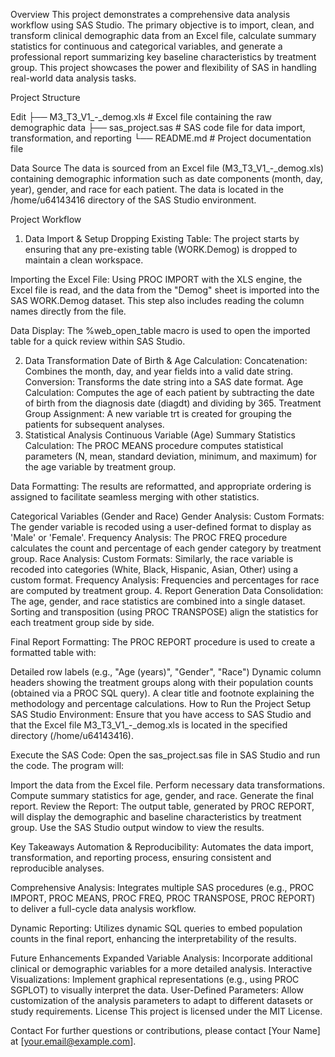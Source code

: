 Overview
This project demonstrates a comprehensive data analysis workflow using SAS Studio. The primary objective is to import, clean, and transform clinical demographic data from an Excel file, calculate summary statistics for continuous and categorical variables, and generate a professional report summarizing key baseline characteristics by treatment group. This project showcases the power and flexibility of SAS in handling real-world data analysis tasks.

Project Structure

Edit
├── M3_T3_V1_-_demog.xls       # Excel file containing the raw demographic data
├── sas_project.sas            # SAS code file for data import, transformation, and reporting
└── README.md                  # Project documentation file

Data Source
The data is sourced from an Excel file (M3_T3_V1_-_demog.xls) containing demographic information such as date components (month, day, year), gender, and race for each patient. The data is located in the /home/u64143416 directory of the SAS Studio environment.

Project Workflow
1. Data Import & Setup
Dropping Existing Table:
The project starts by ensuring that any pre-existing table (WORK.Demog) is dropped to maintain a clean workspace.

Importing the Excel File:
Using PROC IMPORT with the XLS engine, the Excel file is read, and the data from the "Demog" sheet is imported into the SAS WORK.Demog dataset. This step also includes reading the column names directly from the file.

Data Display:
The %web_open_table macro is used to open the imported table for a quick review within SAS Studio.

2. Data Transformation
Date of Birth & Age Calculation:
Concatenation: Combines the month, day, and year fields into a valid date string.
Conversion: Transforms the date string into a SAS date format.
Age Calculation: Computes the age of each patient by subtracting the date of birth from the diagnosis date (diagdt) and dividing by 365.
Treatment Group Assignment:
A new variable trt is created for grouping the patients for subsequent analyses.
3. Statistical Analysis
Continuous Variable (Age)
Summary Statistics Calculation:
The PROC MEANS procedure computes statistical parameters (N, mean, standard deviation, minimum, and maximum) for the age variable by treatment group.

Data Formatting:
The results are reformatted, and appropriate ordering is assigned to facilitate seamless merging with other statistics.

Categorical Variables (Gender and Race)
Gender Analysis:
Custom Formats: The gender variable is recoded using a user-defined format to display as 'Male' or 'Female'.
Frequency Analysis: The PROC FREQ procedure calculates the count and percentage of each gender category by treatment group.
Race Analysis:
Custom Formats: Similarly, the race variable is recoded into categories (White, Black, Hispanic, Asian, Other) using a custom format.
Frequency Analysis: Frequencies and percentages for race are computed by treatment group.
4. Report Generation
Data Consolidation:
The age, gender, and race statistics are combined into a single dataset. Sorting and transposition (using PROC TRANSPOSE) align the statistics for each treatment group side by side.

Final Report Formatting:
The PROC REPORT procedure is used to create a formatted table with:

Detailed row labels (e.g., "Age (years)", "Gender", "Race")
Dynamic column headers showing the treatment groups along with their population counts (obtained via a PROC SQL query).
A clear title and footnote explaining the methodology and percentage calculations.
How to Run the Project
Setup SAS Studio Environment:
Ensure that you have access to SAS Studio and that the Excel file M3_T3_V1_-_demog.xls is located in the specified directory (/home/u64143416).

Execute the SAS Code:
Open the sas_project.sas file in SAS Studio and run the code. The program will:

Import the data from the Excel file.
Perform necessary data transformations.
Compute summary statistics for age, gender, and race.
Generate the final report.
Review the Report:
The output table, generated by PROC REPORT, will display the demographic and baseline characteristics by treatment group. Use the SAS Studio output window to view the results.

Key Takeaways
Automation & Reproducibility:
Automates the data import, transformation, and reporting process, ensuring consistent and reproducible analyses.

Comprehensive Analysis:
Integrates multiple SAS procedures (e.g., PROC IMPORT, PROC MEANS, PROC FREQ, PROC TRANSPOSE, PROC REPORT) to deliver a full-cycle data analysis workflow.

Dynamic Reporting:
Utilizes dynamic SQL queries to embed population counts in the final report, enhancing the interpretability of the results.

Future Enhancements
Expanded Variable Analysis:
Incorporate additional clinical or demographic variables for a more detailed analysis.
Interactive Visualizations:
Implement graphical representations (e.g., using PROC SGPLOT) to visually interpret the data.
User-Defined Parameters:
Allow customization of the analysis parameters to adapt to different datasets or study requirements.
License
This project is licensed under the MIT License.

Contact
For further questions or contributions, please contact [Your Name] at [your.email@example.com].
